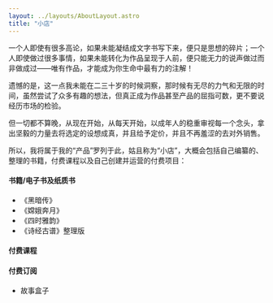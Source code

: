 ```yaml
---
layout: ../layouts/AboutLayout.astro
title: "小店"
---
```


一个人即使有很多高论，如果未能凝结成文字书写下来，便只是思想的碎片；一个人即使做过很多事情，如果未能转化为作品呈现于人前，便只能无力的说声做过而非做成过——唯有作品，才能成为你生命中最有力的注解！

遗憾的是，这一点我未能在二三十岁的时候洞察，那时候有无尽的力气和无限的时间，虽然尝试了众多有趣的想法，但真正成为作品甚至产品的屈指可数，更不要说经历市场的检验。

但一切都不算晚，从现在开始，从每天开始，以成年人的稳重审视每一个念头，拿出坚毅的力量去将选定的设想成真，并且给予定价，并且不再羞涩的去对外销售。

所以，我将属于我的“产品”罗列于此，姑且称为“小店”，大概会包括自己编纂的、整理的书籍，付费课程以及自己创建并运营的付费项目：

#### 书籍/电子书及纸质书

- 《黑暗传》
- 《嫦娥奔月》
- 《四时雅韵》
- 《诗经古谱》整理版

#### 付费课程

#### 付费订阅

- 故事盒子
